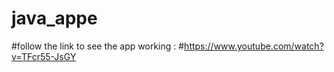 # java_appe
#follow the link to see the app working  :
#https://www.youtube.com/watch?v=TFcr55-JsGY
